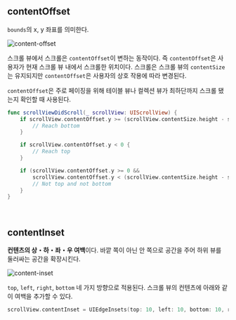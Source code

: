 ## contentOffset

`bounds`의 x, y 좌표를 의미한다.

![content-offset](https://user-images.githubusercontent.com/61190690/166966615-396c6bb2-b2e8-4ab4-9c6a-439da2fd0c8b.png)

스크롤 뷰에서 스크롤은 `contentOffset`이 변하는 동작이다. 즉 `contentOffset`은 사용자가 현재 스크롤 뷰 내에서 스크롤한 위치이다. 스크롤은 스크롤 뷰의 `contentSize`는 유지되지만 `contentOffset`은 사용자의 상호 작용에 따라 변경된다. 

`contentOffset`은 주로 페이징을 위해 테이블 뷰나 컬렉션 뷰가 최하단까지 스크롤 됐는지 확인할 때 사용된다.

```swift
func scrollViewDidScroll(_ scrollView: UIScrollView) {
	if scrollView.contentOffset.y >= (scrollView.contentSize.height - scrollView.frame.size.height) {
		// Reach bottom
	}

	if scrollView.contentOffset.y < 0 {
		// Reach top
	}

	if (scrollView.contentOffset.y >= 0 && 
		scrollView.contentOffset.y < (scrollView.contentSize.height - scrollView.frame.size.height)) {
		// Not top and not bottom
	}
}
```

&nbsp;
## contentInset

**컨텐츠의 상・하・좌・우 여백**이다. 바깥 쪽이 아닌 안 쪽으로 공간을 주어 하위 뷰를 둘러싸는 공간을 확장시킨다.

![content-inset](https://user-images.githubusercontent.com/61190690/166967917-9f5d8c19-025a-4739-9f72-d841ce3d3547.png)

`top`, `left`, `right`, `bottom` 네 가지 방향으로 적용된다. 스크롤 뷰의 컨텐츠에 아래와 같이 여백을 추가할 수 있다.

```swift
scrollView.contentInset = UIEdgeInsets(top: 10, left: 10, bottom: 10, right: 10)
```